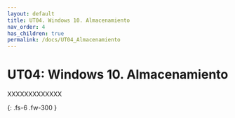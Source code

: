 ```yaml
---
layout: default
title: UT04. Windows 10. Almacenamiento
nav_order: 4
has_children: true
permalink: /docs/UT04_Almacenamiento
---
```


# UT04: Windows 10. Almacenamiento

XXXXXXXXXXXXX

{: .fs-6 .fw-300 }